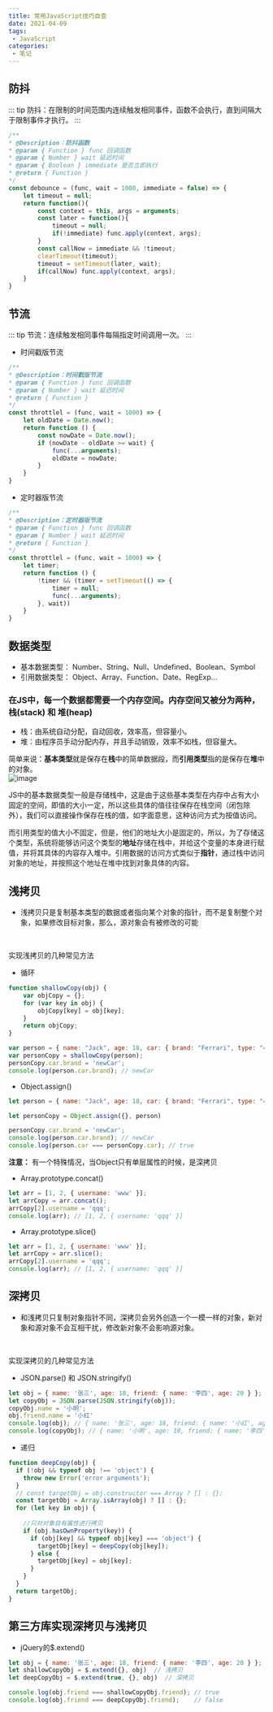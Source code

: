 ```yaml
---
title: 常用JavaScript技巧自查
date: 2021-04-09
tags:
 - JavaScript
categories:
 - 笔记
---
```


## 防抖
::: tip
防抖：在限制的时间范围内连续触发相同事件，函数不会执行，直到间隔大于限制事件才执行。
:::

```js
/**
* @Description：防抖函数
* @param { Function } func 回调函数
* @param { Number } wait 延迟时间
* @param { Boolean } immediate 是否立即执行
* @return { Function }
*/
const debounce = (func, wait = 1000, immediate = false) => {
    let timeout = null;
    return function(){
        const context = this, args = arguments;
        const later = function(){
            timeout = null;
            if(!immediate) func.apply(context, args);
        }
        const callNow = immediate && !timeout;
        clearTimeout(timeout);
        timeout = setTimeout(later, wait);
        if(callNow) func.apply(context, args);
    }
}
```

## 节流
::: tip
节流：连续触发相同事件每隔指定时间调用一次。
:::

- 时间戳版节流
```js
/**
* @Description：时间戳版节流
* @param { Function } func 回调函数
* @param { Number } wait 延迟时间
* @return { Function }
*/
const throttlel = (func, wait = 1000) => {
    let oldDate = Date.now();
    return function () {
        const nowDate = Date.now();
        if (nowDate - oldDate >= wait) {
            func(...arguments);
            oldDate = nowDate;
        }
    }
}

```
- 定时器版节流
```js
/**
* @Description：定时器版节流
* @param { Function } func 回调函数
* @param { Number } wait 延迟时间
* @return { Function }
*/
const throttlel = (func, wait = 1000) => {
    let timer;
    return function () {
        !timer && (timer = setTimeout(() => {
            timer = null;
            func(...arguments);
        }, wait))
    }
}
```
## 数据类型

- 基本数据类型： Number、String、Null、Undefined、Boolean、Symbol 
- 引用数据类型： Object、Array、Function、Date、RegExp...

### 在JS中，每一个数据都需要一个内存空间。内存空间又被分为两种，栈(stack) 和 堆(heap)

- 栈：由系统自动分配，自动回收，效率高，但容量小。
- 堆：由程序员手动分配内存，并且手动销毁，效率不如栈，但容量大。

简单来说：**基本类型**就是保存在**栈**中的简单数据段，而**引用类型**指的是保存在**堆**中的对象。<br>
<img src="./imgs/01.png" alt="image" title="示意图">

JS中的基本数据类型一般是存储栈中，这是由于这些基本类型在内存中占有大小固定的空间，即值的大小一定，所以这些具体的值往往保存在栈空间（闭包除外），我们可以直接操作保存在栈的值，如字面意思，这种访问方式为按值访问。<br>

而引用类型的值大小不固定，但是，他们的地址大小是固定的，所以，为了存储这个类型，系统将能够访问这个类型的**地址**存储在栈中，并给这个变量的本身进行赋值，并将其具体的内容存入堆中。引用数据的访问方式类似于**指针**，通过栈中访问对象的地址，并按照这个地址在堆中找到对象具体的内容。


## 浅拷贝
- 浅拷贝只是复制基本类型的数据或者指向某个对象的指针，而不是复制整个对象，如果修改目标对象，那么，源对象会有被修改的可能
<br>

实现浅拷贝的几种常见方法
- 循环
```js
function shallowCopy(obj) {
    var objCopy = {};
    for (var key in obj) {
        objCopy[key] = obj[key];
    }
    return objCopy;
}

var person = { name: "Jack", age: 18, car: { brand: "Ferrari", type: "430" } };
var personCopy = shallowCopy(person);
personCopy.car.brand = 'newCar';
console.log(person.car.brand); // newCar
```

- Object.assign()
```js
let person = { name: "Jack", age: 18, car: { brand: "Ferrari", type: "430" } };

let personCopy = Object.assign({}, person)

personCopy.car.brand = 'newCar';
console.log(person.car.brand); // newCar
console.log(person.car === personCopy.car); // true
```
**注意：** 有一个特殊情况，当Object只有单层属性的时候，是深拷贝

- Array.prototype.concat()
```js
let arr = [1, 2, { username: 'www' }];
let arrCopy = arr.concat();
arrCopy[2].username = 'qqq';
console.log(arr); // [1, 2, { username: 'qqq' }]
```

- Array.prototype.slice()
```js
let arr = [1, 2, { username: 'www' }];
let arrCopy = arr.slice();
arrCopy[2].username = 'qqq';
console.log(arr); // [1, 2, { username: 'qqq' }]
```

## 深拷贝
- 和浅拷贝只复制对象指针不同，深拷贝会另外创造一个一模一样的对象，新对象和源对象不会互相干扰，修改新对象不会影响源对象。
<br>

实现深拷贝的几种常见方法
- JSON.parse() 和 JSON.stringify()
```js
let obj = { name: '张三', age: 18, friend: { name: '李四', age: 20 } };
let copyObj = JSON.parse(JSON.stringify(obj));
copyObj.name = '小明';
obj.friend.name = '小红'
console.log(obj); // { name: '张三', age: 18, friend: { name: '小红', age: 20 } };
console.log(copyObj); // { name: '小明', age: 18, friend: { name: '李四', age: 20 } };
```

- 递归
```js
function deepCopy(obj) {
  if (!obj && typeof obj !== 'object') {
    throw new Error('error arguments');
  }
  // const targetObj = obj.constructor === Array ? [] : {};
  const targetObj = Array.isArray(obj) ? [] : {};
  for (let key in obj) {
    
    //只对对象自有属性进行拷贝
    if (obj.hasOwnProperty(key)) { 
      if (obj[key] && typeof obj[key] === 'object') {
        targetObj[key] = deepCopy(obj[key]);
      } else {
        targetObj[key] = obj[key];
      }
    }
  }
  return targetObj;
}
```

## 第三方库实现深拷贝与浅拷贝

- jQuery的$.extend()
```js
let obj = { name: '张三', age: 18, friend: { name: '李四', age: 20 } };
let shallowCopyObj = $.extend({}, obj)  // 浅拷贝
let deepCopyObj = $.extend(true, {}, obj)  // 深拷贝

console.log(obj.friend === shallowCopyObj.friend); // true
console.log(obj.friend === deepCopyObj.friend);    // false
```